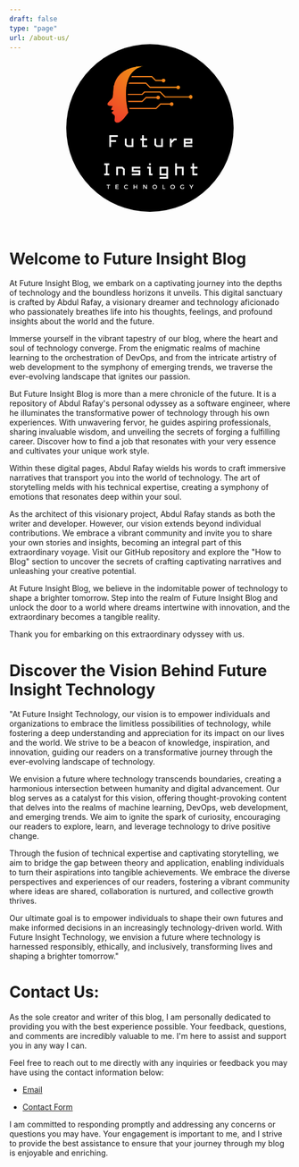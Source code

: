 ```yaml
---
draft: false
type: "page"
url: /about-us/
---
```

<link rel="stylesheet" href="/css/style.css">
<style>
    /* CSS styles */
    body {
      transition: background-color 0.5s ease;
    }
    .circle {
      width: 300px;
      height: 300px;
      border-radius: 50%;
      margin: 0 auto;
      position: relative;
      transform: translateY(-9%);
      overflow: hidden;
      background-color: #fff;
      transition: background-color 0.5s ease;
    }
    .circle img {
      display: block;
      width: 100%;
      height: 100%;
      object-fit: cover;
    }
    h1, h2, p, a {
      transition: color 0.5s ease;
    }
    body {
      animation: fadeToDark 0.5s ease;
    }
    .circle {
      animation: fadeToDark 0.5s ease;
    }
    .dark-mode body {
      animation: fadeToLight 0.5s ease;
    }
    .dark-mode .circle {
      animation: fadeToLight 0.5s ease;
    }

  </style>
<body>
  <div>
    <div class="circle">
      <img src="/images/16.png" alt="Your Image">
    </div>
    <h1>Welcome to Future Insight Blog</h1>
    <p>
      At Future Insight Blog, we embark on a captivating journey into the depths of technology and the boundless horizons it unveils. This digital sanctuary is crafted by Abdul Rafay, a visionary dreamer and technology aficionado who passionately breathes life into his thoughts, feelings, and profound insights about the world and the future.
    </p>
    <p>
    Immerse yourself in the vibrant tapestry of our blog, where the heart and soul of technology converge. From the enigmatic realms of machine learning to the orchestration of DevOps, and from the intricate artistry of web development to the symphony of emerging trends, we traverse the ever-evolving landscape that ignites our passion.
    </p>
    <p>
    But Future Insight Blog is more than a mere chronicle of the future. It is a repository of Abdul Rafay's personal odyssey as a software engineer, where he illuminates the transformative power of technology through his own experiences. With unwavering fervor, he guides aspiring professionals, sharing invaluable wisdom, and unveiling the secrets of forging a fulfilling career. Discover how to find a job that resonates with your very essence and cultivates your unique work style.
    </p>
    <p>
    Within these digital pages, Abdul Rafay wields his words to craft immersive narratives that transport you into the world of technology. The art of storytelling melds with his technical expertise, creating a symphony of emotions that resonates deep within your soul.
    </p>
    <p>
    As the architect of this visionary project, Abdul Rafay stands as both the writer and developer. However, our vision extends beyond individual contributions. We embrace a vibrant community and invite you to share your own stories and insights, becoming an integral part of this extraordinary voyage. Visit our GitHub repository and explore the "How to Blog" section to uncover the secrets of crafting captivating narratives and unleashing your creative potential.
    </p>
    <p>
    At Future Insight Blog, we believe in the indomitable power of technology to shape a brighter tomorrow. Step into the realm of Future Insight Blog and unlock the door to a world where dreams intertwine with innovation, and the extraordinary becomes a tangible reality.
    </p>
    <p>
    Thank you for embarking on this extraordinary odyssey with us.
    </p>
  </div>
  <div>
      <h1>Discover the Vision Behind Future Insight Technology</h1>
      <p>
        "At Future Insight Technology, our vision is to empower individuals and organizations to embrace the limitless possibilities of technology, while fostering a deep understanding and appreciation for its impact on our lives and the world. We strive to be a beacon of knowledge, inspiration, and innovation, guiding our readers on a transformative journey through the ever-evolving landscape of technology.
      </p>
      <p>
        We envision a future where technology transcends boundaries, creating a harmonious intersection between humanity and digital advancement. Our blog serves as a catalyst for this vision, offering thought-provoking content that delves into the realms of machine learning, DevOps, web development, and emerging trends. We aim to ignite the spark of curiosity, encouraging our readers to explore, learn, and leverage technology to drive positive change.
      </p>
      <p>
        Through the fusion of technical expertise and captivating storytelling, we aim to bridge the gap between theory and application, enabling individuals to turn their aspirations into tangible achievements. We embrace the diverse perspectives and experiences of our readers, fostering a vibrant community where ideas are shared, collaboration is nurtured, and collective growth thrives.
      </p>
      <p>
        Our ultimate goal is to empower individuals to shape their own futures and make informed decisions in an increasingly technology-driven world. With Future Insight Technology, we envision a future where technology is harnessed responsibly, ethically, and inclusively, transforming lives and shaping a brighter tomorrow."
      </p>
  </div>
  <div>
    <h1> Contact Us: </h1> 
    <p> 
      As the sole creator and writer of this blog, I am personally dedicated to providing you with the best experience possible. Your feedback, questions, and comments are incredibly valuable to me. I'm here to assist and support you in any way I can.
    </p>
    <p>
      Feel free to reach out to me directly with any inquiries or feedback you may have using the contact information below:
    </p>
    <a href="mailto:99marafay@gmail.com">
      <ul>
          <li>Email</li>
      </ul>
    </a>
    <a href="/contact">
      <ul>
          <li>Contact Form</li>
      </ul>
    </a>
    <p>
    I am committed to responding promptly and addressing any concerns or questions you may have. Your engagement is important to me, and I strive to provide the best assistance to ensure that your journey through my blog is enjoyable and enriching.
    </p>
    </div>
  <script>
    // Dark mode toggle functionality
    function toggleDarkMode() {
      const body = document.body;
      const container = document.querySelector('.container');
      const circle = document.querySelector('.circle');
      body.classList.toggle('dark-mode');
      container.classList.toggle('dark-mode');
      circle.classList.toggle('dark-mode');
    }
    // Detect user's preference for dark mode
    const prefersDarkMode = window.matchMedia('(prefers-color-scheme: dark)').matches;
    // Set initial mode based on user preference
    if (prefersDarkMode) {
      toggleDarkMode();
    }
  </script>
</body>
</html>